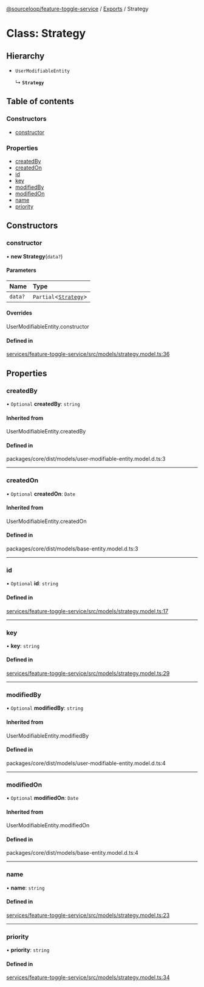 [@sourceloop/feature-toggle-service](../README.md) / [Exports](../modules.md) / Strategy

# Class: Strategy

## Hierarchy

- `UserModifiableEntity`

  ↳ **`Strategy`**

## Table of contents

### Constructors

- [constructor](Strategy.md#constructor)

### Properties

- [createdBy](Strategy.md#createdby)
- [createdOn](Strategy.md#createdon)
- [id](Strategy.md#id)
- [key](Strategy.md#key)
- [modifiedBy](Strategy.md#modifiedby)
- [modifiedOn](Strategy.md#modifiedon)
- [name](Strategy.md#name)
- [priority](Strategy.md#priority)

## Constructors

### constructor

• **new Strategy**(`data?`)

#### Parameters

| Name | Type |
| :------ | :------ |
| `data?` | `Partial`<[`Strategy`](Strategy.md)\> |

#### Overrides

UserModifiableEntity.constructor

#### Defined in

[services/feature-toggle-service/src/models/strategy.model.ts:36](https://github.com/codeweb05/repo1/blob/ea19add/services/feature-toggle-service/src/models/strategy.model.ts#L36)

## Properties

### createdBy

• `Optional` **createdBy**: `string`

#### Inherited from

UserModifiableEntity.createdBy

#### Defined in

packages/core/dist/models/user-modifiable-entity.model.d.ts:3

___

### createdOn

• `Optional` **createdOn**: `Date`

#### Inherited from

UserModifiableEntity.createdOn

#### Defined in

packages/core/dist/models/base-entity.model.d.ts:3

___

### id

• `Optional` **id**: `string`

#### Defined in

[services/feature-toggle-service/src/models/strategy.model.ts:17](https://github.com/codeweb05/repo1/blob/ea19add/services/feature-toggle-service/src/models/strategy.model.ts#L17)

___

### key

• **key**: `string`

#### Defined in

[services/feature-toggle-service/src/models/strategy.model.ts:29](https://github.com/codeweb05/repo1/blob/ea19add/services/feature-toggle-service/src/models/strategy.model.ts#L29)

___

### modifiedBy

• `Optional` **modifiedBy**: `string`

#### Inherited from

UserModifiableEntity.modifiedBy

#### Defined in

packages/core/dist/models/user-modifiable-entity.model.d.ts:4

___

### modifiedOn

• `Optional` **modifiedOn**: `Date`

#### Inherited from

UserModifiableEntity.modifiedOn

#### Defined in

packages/core/dist/models/base-entity.model.d.ts:4

___

### name

• **name**: `string`

#### Defined in

[services/feature-toggle-service/src/models/strategy.model.ts:23](https://github.com/codeweb05/repo1/blob/ea19add/services/feature-toggle-service/src/models/strategy.model.ts#L23)

___

### priority

• **priority**: `string`

#### Defined in

[services/feature-toggle-service/src/models/strategy.model.ts:34](https://github.com/codeweb05/repo1/blob/ea19add/services/feature-toggle-service/src/models/strategy.model.ts#L34)
